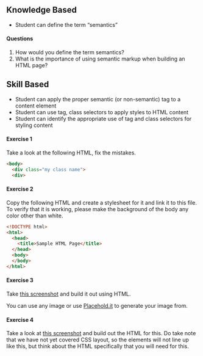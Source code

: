 ## Knowledge Based

- Student can define the term “semantics”

#### Questions

1. How would you define the term semantics?
2. What is the importance of using semantic markup when building an HTML page?

## Skill Based

- Student can apply the proper semantic (or non-semantic) tag to a content element
- Student can use tag, class selectors to apply styles to HTML content
- Student can identify the appropriate use of tag and class selectors for styling content

#### Exercise 1

Take a look at the following HTML, fix the mistakes.

```html
<body>
  <div class="my class name"> 
  <div>
```

#### Exercise 2

Copy the following HTML and create a stylesheet for it and link it to this file. To verify that it is working, please make the background of the body any color other than white.

```html
<!DOCTYPE html>
<html>
  <head>
    <title>Sample HTML Page</title>
  </head>
  <body>
  </body>
</html>
```

#### Exercise 3

Take [this screenshot](https://tiy-learn-content.s3.amazonaws.com/1521fc0f-Screen%20Shot%202016-10-11%20at%203.32.24%20PM.png) and build it out using HTML.

You can use any image or use [Placehold.it](http://placehold.it/) to generate your image from.


#### Exercise 4

Take a look at [this screenshot](https://tiy-learn-content.s3.amazonaws.com/f7ebc7ac-columns.png) and build out the HTML for this. Do take note that we have not yet covered CSS layout, so the elements will not line up like this, but think about the HTML specifically that you will need for this.
